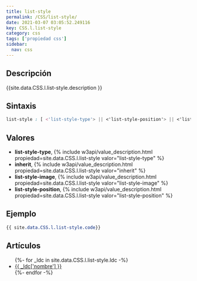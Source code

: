 ```yaml
---
title: list-style
permalink: /CSS/list-style/
date: 2021-03-07 03:05:52.249116
key: CSS.l.list-style
category: css
tags: ['propiedad css']
sidebar: 
  nav: css
---
```


## Descripción
{{site.data.CSS.l.list-style.description }}

## Sintaxis
~~~css
list-style : [ <'list-style-type'> || <'list-style-position'> || <'list-style-image'> ] | inherit
~~~

## Valores
* **list-style-type**,  {% include w3api/value_description.html propiedad=site.data.CSS.l.list-style valor="list-style-type" %}
* **inherit**,  {% include w3api/value_description.html propiedad=site.data.CSS.l.list-style valor="inherit" %}
* **list-style-image**,  {% include w3api/value_description.html propiedad=site.data.CSS.l.list-style valor="list-style-image" %}
* **list-style-position**,  {% include w3api/value_description.html propiedad=site.data.CSS.l.list-style valor="list-style-position" %}

## Ejemplo
~~~css
{{ site.data.CSS.l.list-style.code}}
~~~

## Artículos
<ul>
{%- for _ldc in site.data.CSS.l.list-style.ldc -%}
   <li>
       <a href="{{_ldc['url'] }}">{{ _ldc['nombre'] }}</a>
   </li>
{%- endfor -%}
</ul>
